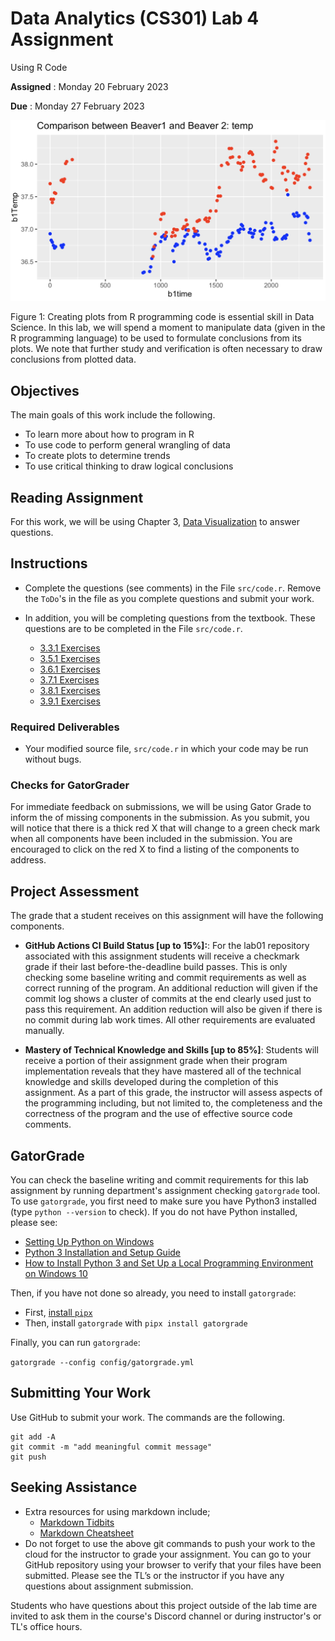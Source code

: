 # Data Analytics (CS301) Lab 4 Assignment

Using R Code

**Assigned** : Monday 20 February 2023

**Due** : Monday 27 February 2023

![logo](graphics/b12plot.png)

Figure 1: Creating plots from R programming code is essential skill in Data Science. In this lab, we will spend a moment to manipulate data (given in the R programming language) to be used to formulate conclusions from its plots. We note that further study and verification is often necessary to draw conclusions from plotted data.

## Objectives

The main goals of this work include the following.

* To learn more about how to program in R
* To use code to perform general wrangling of data
* To create plots to determine trends
* To use critical thinking to draw logical conclusions

## Reading Assignment

For this work, we will be using Chapter 3, [Data Visualization](https://r4ds.had.co.nz/data-visualisation.html#data-visualisation) to answer questions. 

##  Instructions

* Complete the questions (see comments) in the File `src/code.r`. Remove the `ToDo`'s in the file as you complete questions and submit your work.

* In addition, you will be completing questions from the textbook. These questions are to be completed in the File `src/code.r`.

    + [3.3.1 Exercises](https://r4ds.had.co.nz/data-visualisation.html#exercises-1)
    + [3.5.1 Exercises](https://r4ds.had.co.nz/data-visualisation.html#exercises-2)
    + [3.6.1 Exercises](https://r4ds.had.co.nz/data-visualisation.html#exercises-3)
    + [3.7.1 Exercises](https://r4ds.had.co.nz/data-visualisation.html#exercises-4)
    + [3.8.1 Exercises](https://r4ds.had.co.nz/data-visualisation.html#exercises-5)
    + [3.9.1 Exercises](https://r4ds.had.co.nz/data-visualisation.html#exercises-6)

### Required Deliverables

* Your modified source file, `src/code.r` in which your code may be run without bugs.

### Checks for GatorGrader

For immediate feedback on submissions, we will be using Gator Grade to inform the of missing components in the submission. As you submit, you will notice that there is a thick red X that will change to a green check mark when all components have been included in the submission. You are encouraged to click on the red X to find a listing of the components to address.

## Project Assessment

The grade that a student receives on this assignment will have the following components.

- **GitHub Actions CI Build Status [up to 15%]:**: For the lab01 repository associated with this assignment students will receive a checkmark grade if their last before-the-deadline build passes. This is only checking some baseline writing and commit requirements as well as correct running of the program. An additional reduction will given if the commit log shows a cluster of commits at the end clearly used just to pass this requirement. An addition reduction will also be given if there is no commit during lab work times. All other requirements are evaluated manually.

- **Mastery of Technical Knowledge and Skills [up to 85%]**: Students will receive a portion of their assignment grade when their program implementation reveals that they have mastered all of the technical knowledge and skills developed during the completion of this assignment. As a part of this grade, the instructor will assess aspects of the programming including, but not limited to, the completeness and the correctness of the program and the use of effective source code comments.

## GatorGrade

You can check the baseline writing and commit requirements for this lab assignment by running department's assignment checking `gatorgrade` tool. To use `gatorgrade`, you first need to make sure you have Python3 installed (type `python --version` to check). If you do not have Python installed, please see:

- [Setting Up Python on Windows](https://realpython.com/lessons/python-windows-setup/)
- [Python 3 Installation and Setup Guide](https://realpython.com/installing-python/)
- [How to Install Python 3 and Set Up a Local Programming Environment on Windows 10](https://www.digitalocean.com/community/tutorials/how-to-install-python-3-and-set-up-a-local-programming-environment-on-windows-10)

Then, if you have not done so already, you need to install `gatorgrade`:

- First, [install `pipx`](https://pypa.github.io/pipx/installation/)
- Then, install `gatorgrade` with `pipx install gatorgrade`

Finally, you can run `gatorgrade`:

`gatorgrade --config config/gatorgrade.yml`

## Submitting Your Work

Use GitHub to submit your work. The commands are the following.

```
git add -A
git commit -m "add meaningful commit message"
git push
```

## Seeking Assistance

* Extra resources for using markdown include;
  + [Markdown Tidbits](https://www.youtube.com/watch?v=cdJEUAy5IyA)
  + [Markdown Cheatsheet](https://github.com/adam-p/markdown-here/wiki/Markdown-Cheatsheet)
* Do not forget to use the above git commands to push your work to the cloud for the instructor to grade your assignment. You can go to your GitHub repository using your browser to verify that your files have been submitted. Please see the TL’s or the instructor if you have any questions about assignment submission.

Students who have questions about this project outside of the lab time are invited to ask them in the course's Discord channel or during instructor's or TL's office hours.
